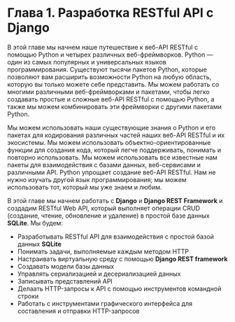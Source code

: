 # Глава 1. Разработка RESTful API с Django

В этой главе мы начнем наше путешествие к веб-API RESTful с помощью Python и четырех различных веб-фреймворков. Python — один из самых популярных и универсальных языков программирования. Существуют тысячи пакетов Python, которые позволяют вам расширить возможности Python на любую область, которую вы только можете себе представить. Мы можем работать со многими различными веб-фреймворками и пакетами, чтобы легко создавать простые и сложные веб-API RESTful с помощью Python, а также мы можем комбинировать эти фреймворки с другими пакетами Python.

Мы можем использовать наши существующие знания о Python и его пакетах для кодирования различных частей наших веб-API RESTful и их экосистемы. Мы можем использовать объектно-ориентированные функции для создания кода, который легче поддерживать, понимать и повторно использовать. Мы можем использовать все известные нам пакеты для взаимодействия с базами данных, веб-сервисами и различными API. Python упрощает создание веб-API RESTful. Нам не нужно изучать другой язык программирования; мы можем использовать тот, который мы уже знаем и любим.

В этой главе мы начнем работать с **Django** и **Django REST Framework** и создадим RESTful Web API, который выполняет операции CRUD (создание, чтение, обновление и удаление) в простой базе данных **SQLite**. Мы будем:

* Разработывать RESTful API для взаимодействия с простой базой данных **SQLite**
* Понимать задачи, выполняемые каждым методом HTTP
* Настраивать виртуальную среду с помощью **Django REST framework**
* Создавать модели базы данных
* Управлять сериализацией и десериализацией данных
* Записывать представлений API
* Делаать HTTP-запросы к API с помощью инструментов командной строки
* Работать с инструментами графического интерфейса для составления и отправки HTTP-запросов
